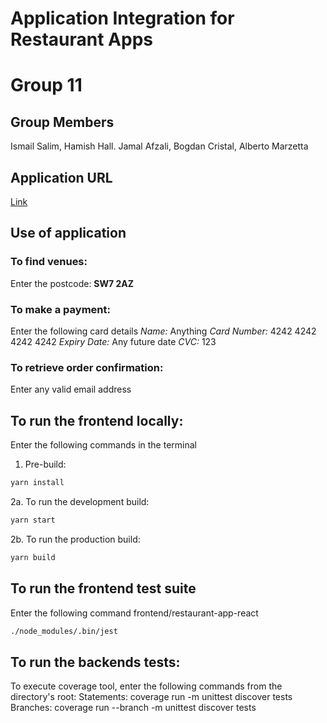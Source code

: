 # Application Integration for Restaurant Apps
# Group 11
## Group Members
Ismail Salim, Hamish Hall. Jamal Afzali, Bogdan Cristal, Alberto Marzetta

## Application URL
[Link](http://production.dolxjcfav4ei2.amplifyapp.com)

## Use of application
### To find venues:
Enter the postcode: **SW7 2AZ**

### To make a payment:
Enter the following card details
*Name:* Anything
*Card Number:* 4242 4242 4242 4242
*Expiry Date:* Any future date
*CVC:* 123

### To retrieve order confirmation:
Enter any valid email address

## To run the frontend locally:
Enter the following commands in the terminal

1. Pre-build: 
```bash
yarn install
```

2a. To run the development build:
```bash
yarn start
```

2b. To run the production build:
```bash
yarn build
```

## To run the frontend test suite
Enter the following command frontend/restaurant-app-react
```bash
./node_modules/.bin/jest
```

## To run the backends tests:
To execute coverage tool, enter the following commands from the directory's root:
Statements: coverage run -m unittest discover tests
Branches: coverage run --branch -m unittest discover tests
